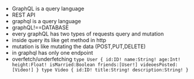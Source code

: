 - GraphQL is a query language 
- REST API 
- graphql is a query language
- graphQL!==DATABASE
- every graphQL has two types of requests query and mutation
- inside query its like get method in http
- mutation is like mutating the data (POST,PUT,DELETE)
- in graphql has only one endpoint
- overfetch/underfetching
``
type User {
id:ID!
  name:String!
  age:Int!
  height:Float!
  isMarried:Boolean
  friends:[User!]
  videoesPosted:[Video!]
}
type Video {
  id:ID!
  title:String!
  description:String!
}
``